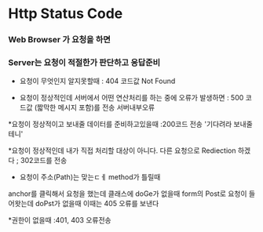 # Http Status Code

### Web Browser 가 요청을 하면

### Server는 요청이 적절한가  판단하고 응답준비 

* 요청이 무엇인지 알지못할때 : 404 코드값
Not Found 

* 요청이 정상적인데 서버에서 어떤 연산처리를 하는 중에 오류가 발생하면
: 500 코드값 (짧막한 메시지 포함)를 전송
서버내부오류

*요청이 정상적이고 보내줄 데이터를 준비하고있을때 :200코드 전송
'기다려라 보내줄테니'

*요청이 정상적인데 내가 직접 처리할 대상이 아니다.  다른 요청으로 Rediection 하겠다 ; 302코드를 전송

* 요청이 주소(Path)는 맞는ㄷㅔ method가 틀릴때

anchor를 클릭해서 요청을 했는데 클래스에 doGe가 없을때 form의 Post로 요청이 들어왓는데 doPst가 없을때
이때는 405 오류를 보낸다

*권한이 없을때 :401, 403 오류전송